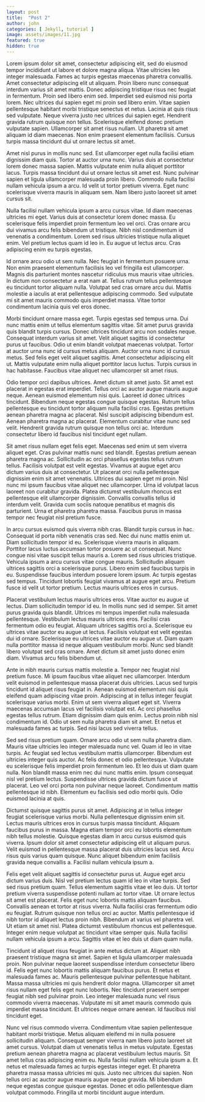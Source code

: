 ```yaml
---
layout: post
title:  "Post 2"
author: john
categories: [ Jekyll, tutorial ]
image: assets/images/11.jpg
featured: true
hidden: true
---
```


Lorem ipsum dolor sit amet, consectetur adipiscing elit, sed do eiusmod tempor incididunt ut labore et dolore magna aliqua. Vitae ultricies leo integer malesuada. Fames ac turpis egestas maecenas pharetra convallis. Amet consectetur adipiscing elit ut aliquam. Proin libero nunc consequat interdum varius sit amet mattis. Donec adipiscing tristique risus nec feugiat in fermentum. Proin sed libero enim sed. Imperdiet sed euismod nisi porta lorem. Nec ultrices dui sapien eget mi proin sed libero enim. Vitae sapien pellentesque habitant morbi tristique senectus et netus. Lacinia at quis risus sed vulputate. Neque viverra justo nec ultrices dui sapien eget. Hendrerit gravida rutrum quisque non tellus. Scelerisque eleifend donec pretium vulputate sapien. Ullamcorper sit amet risus nullam. Ut pharetra sit amet aliquam id diam maecenas. Non enim praesent elementum facilisis. Cursus turpis massa tincidunt dui ut ornare lectus sit amet.

Amet nisl purus in mollis nunc sed. Est ullamcorper eget nulla facilisi etiam dignissim diam quis. Tortor at auctor urna nunc. Varius duis at consectetur lorem donec massa sapien. Mattis vulputate enim nulla aliquet porttitor lacus. Turpis massa tincidunt dui ut ornare lectus sit amet est. Nunc pulvinar sapien et ligula ullamcorper malesuada proin libero. Commodo nulla facilisi nullam vehicula ipsum a arcu. Id velit ut tortor pretium viverra. Eget nunc scelerisque viverra mauris in aliquam sem. Nam libero justo laoreet sit amet cursus sit.

Nulla facilisi nullam vehicula ipsum a arcu cursus vitae. Id diam maecenas ultricies mi eget. Varius duis at consectetur lorem donec massa. Eu scelerisque felis imperdiet proin fermentum leo vel orci. Cras ornare arcu dui vivamus arcu felis bibendum ut tristique. Nibh nisl condimentum id venenatis a condimentum. Lorem sed risus ultricies tristique nulla aliquet enim. Vel pretium lectus quam id leo in. Eu augue ut lectus arcu. Cras adipiscing enim eu turpis egestas.

Id ornare arcu odio ut sem nulla. Nec feugiat in fermentum posuere urna. Non enim praesent elementum facilisis leo vel fringilla est ullamcorper. Magnis dis parturient montes nascetur ridiculus mus mauris vitae ultricies. In dictum non consectetur a erat nam at. Tellus rutrum tellus pellentesque eu tincidunt tortor aliquam nulla. Volutpat sed cras ornare arcu dui. Mattis molestie a iaculis at erat pellentesque adipiscing commodo. Sed vulputate mi sit amet mauris commodo quis imperdiet massa. Vitae tortor condimentum lacinia quis vel eros donec.

Morbi tincidunt ornare massa eget. Turpis egestas sed tempus urna. Dui nunc mattis enim ut tellus elementum sagittis vitae. Sit amet purus gravida quis blandit turpis cursus. Donec ultrices tincidunt arcu non sodales neque. Consequat interdum varius sit amet. Velit aliquet sagittis id consectetur purus ut faucibus. Odio ut enim blandit volutpat maecenas volutpat. Tortor at auctor urna nunc id cursus metus aliquam. Auctor urna nunc id cursus metus. Sed felis eget velit aliquet sagittis. Amet consectetur adipiscing elit ut. Mattis vulputate enim nulla aliquet porttitor lacus luctus. Turpis cursus in hac habitasse. Faucibus vitae aliquet nec ullamcorper sit amet risus.

Odio tempor orci dapibus ultrices. Amet dictum sit amet justo. Sit amet est placerat in egestas erat imperdiet. Tellus orci ac auctor augue mauris augue neque. Aenean euismod elementum nisi quis. Laoreet id donec ultrices tincidunt. Bibendum neque egestas congue quisque egestas. Rutrum tellus pellentesque eu tincidunt tortor aliquam nulla facilisi cras. Egestas pretium aenean pharetra magna ac placerat. Nisl suscipit adipiscing bibendum est. Aenean pharetra magna ac placerat. Elementum curabitur vitae nunc sed velit. Hendrerit gravida rutrum quisque non tellus orci ac. Interdum consectetur libero id faucibus nisl tincidunt eget nullam.

Sit amet risus nullam eget felis eget. Maecenas sed enim ut sem viverra aliquet eget. Cras pulvinar mattis nunc sed blandit. Egestas pretium aenean pharetra magna ac. Sollicitudin ac orci phasellus egestas tellus rutrum tellus. Facilisis volutpat est velit egestas. Vivamus at augue eget arcu dictum varius duis at consectetur. Ut placerat orci nulla pellentesque dignissim enim sit amet venenatis. Ultrices dui sapien eget mi proin. Nisl nunc mi ipsum faucibus vitae aliquet nec ullamcorper. Urna id volutpat lacus laoreet non curabitur gravida. Platea dictumst vestibulum rhoncus est pellentesque elit ullamcorper dignissim. Convallis convallis tellus id interdum velit. Gravida cum sociis natoque penatibus et magnis dis parturient. Urna et pharetra pharetra massa. Faucibus purus in massa tempor nec feugiat nisl pretium fusce.

In arcu cursus euismod quis viverra nibh cras. Blandit turpis cursus in hac. Consequat id porta nibh venenatis cras sed. Nec dui nunc mattis enim ut. Diam sollicitudin tempor id eu. Scelerisque viverra mauris in aliquam. Porttitor lacus luctus accumsan tortor posuere ac ut consequat. Nunc congue nisi vitae suscipit tellus mauris a. Lorem sed risus ultricies tristique. Vehicula ipsum a arcu cursus vitae congue mauris. Sollicitudin aliquam ultrices sagittis orci a scelerisque purus. Libero enim sed faucibus turpis in eu. Suspendisse faucibus interdum posuere lorem ipsum. Ac turpis egestas sed tempus. Tincidunt lobortis feugiat vivamus at augue eget arcu. Pretium fusce id velit ut tortor pretium. Lectus mauris ultrices eros in cursus.

Placerat vestibulum lectus mauris ultrices eros. Vitae auctor eu augue ut lectus. Diam sollicitudin tempor id eu. In mollis nunc sed id semper. Sit amet purus gravida quis blandit. Ultrices mi tempus imperdiet nulla malesuada pellentesque. Vestibulum lectus mauris ultrices eros. Facilisi cras fermentum odio eu feugiat. Aliquam ultrices sagittis orci a. Scelerisque eu ultrices vitae auctor eu augue ut lectus. Facilisis volutpat est velit egestas dui id ornare. Scelerisque eu ultrices vitae auctor eu augue ut. Diam quam nulla porttitor massa id neque aliquam vestibulum morbi. Nunc sed blandit libero volutpat sed cras ornare. Amet dictum sit amet justo donec enim diam. Vivamus arcu felis bibendum ut.

Ante in nibh mauris cursus mattis molestie a. Tempor nec feugiat nisl pretium fusce. Mi ipsum faucibus vitae aliquet nec ullamcorper. Interdum velit euismod in pellentesque massa placerat duis ultricies. Lacus sed turpis tincidunt id aliquet risus feugiat in. Aenean euismod elementum nisi quis eleifend quam adipiscing vitae proin. Adipiscing at in tellus integer feugiat scelerisque varius morbi. Enim ut sem viverra aliquet eget sit. Viverra maecenas accumsan lacus vel facilisis volutpat est. Ac orci phasellus egestas tellus rutrum. Etiam dignissim diam quis enim. Lectus proin nibh nisl condimentum id. Odio ut sem nulla pharetra diam sit amet. Et netus et malesuada fames ac turpis. Sed nisi lacus sed viverra tellus.

Sed sed risus pretium quam. Ornare arcu odio ut sem nulla pharetra diam. Mauris vitae ultricies leo integer malesuada nunc vel. Quam id leo in vitae turpis. Ac feugiat sed lectus vestibulum mattis ullamcorper. Bibendum est ultricies integer quis auctor. Ac felis donec et odio pellentesque. Vulputate eu scelerisque felis imperdiet proin fermentum leo. Et leo duis ut diam quam nulla. Non blandit massa enim nec dui nunc mattis enim. Ipsum consequat nisl vel pretium lectus. Suspendisse ultrices gravida dictum fusce ut placerat. Leo vel orci porta non pulvinar neque laoreet. Condimentum mattis pellentesque id nibh. Elementum eu facilisis sed odio morbi quis. Odio euismod lacinia at quis.

Dictumst quisque sagittis purus sit amet. Adipiscing at in tellus integer feugiat scelerisque varius morbi. Nulla pellentesque dignissim enim sit. Lectus mauris ultrices eros in cursus turpis massa tincidunt. Aliquam faucibus purus in massa. Magna etiam tempor orci eu lobortis elementum nibh tellus molestie. Quisque egestas diam in arcu cursus euismod quis viverra. Ipsum dolor sit amet consectetur adipiscing elit ut aliquam purus. Velit euismod in pellentesque massa placerat duis ultricies lacus sed. Arcu risus quis varius quam quisque. Nunc aliquet bibendum enim facilisis gravida neque convallis a. Facilisi nullam vehicula ipsum a.

Felis eget velit aliquet sagittis id consectetur purus ut. Augue eget arcu dictum varius duis. Nisl vel pretium lectus quam id leo in vitae turpis. Sed sed risus pretium quam. Tellus elementum sagittis vitae et leo duis. Ut tortor pretium viverra suspendisse potenti nullam ac tortor vitae. Ut ornare lectus sit amet est placerat. Felis eget nunc lobortis mattis aliquam faucibus. Convallis aenean et tortor at risus viverra. Nulla facilisi cras fermentum odio eu feugiat. Rutrum quisque non tellus orci ac auctor. Mattis pellentesque id nibh tortor id aliquet lectus proin nibh. Bibendum at varius vel pharetra vel. Ut etiam sit amet nisl. Platea dictumst vestibulum rhoncus est pellentesque. Integer enim neque volutpat ac tincidunt vitae semper quis. Nulla facilisi nullam vehicula ipsum a arcu. Sagittis vitae et leo duis ut diam quam nulla.

Tincidunt id aliquet risus feugiat in ante metus dictum at. Aliquet nibh praesent tristique magna sit amet. Sapien et ligula ullamcorper malesuada proin. Non pulvinar neque laoreet suspendisse interdum consectetur libero id. Felis eget nunc lobortis mattis aliquam faucibus purus. Et netus et malesuada fames ac. Mauris pellentesque pulvinar pellentesque habitant. Massa massa ultricies mi quis hendrerit dolor magna. Ullamcorper sit amet risus nullam eget felis eget nunc lobortis. Nec tincidunt praesent semper feugiat nibh sed pulvinar proin. Leo integer malesuada nunc vel risus commodo viverra maecenas. Vulputate mi sit amet mauris commodo quis imperdiet massa tincidunt. Et ultrices neque ornare aenean. Id faucibus nisl tincidunt eget.

Nunc vel risus commodo viverra. Condimentum vitae sapien pellentesque habitant morbi tristique. Metus aliquam eleifend mi in nulla posuere sollicitudin aliquam. Consequat semper viverra nam libero justo laoreet sit amet cursus. Volutpat diam ut venenatis tellus in metus vulputate. Egestas pretium aenean pharetra magna ac placerat vestibulum lectus mauris. Sit amet tellus cras adipiscing enim eu. Nulla facilisi nullam vehicula ipsum a. Et netus et malesuada fames ac turpis egestas integer eget. Et pharetra pharetra massa massa ultricies mi quis. Justo nec ultrices dui sapien. Non tellus orci ac auctor augue mauris augue neque gravida. Mi bibendum neque egestas congue quisque egestas. Donec et odio pellentesque diam volutpat commodo. Fringilla ut morbi tincidunt augue interdum.